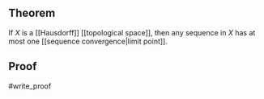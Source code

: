 ## Theorem
If $X$ is a [[Hausdorff]] [[topological space]], then any sequence in $X$ has at most one [[sequence convergence|limit point]].
## Proof
#write_proof 